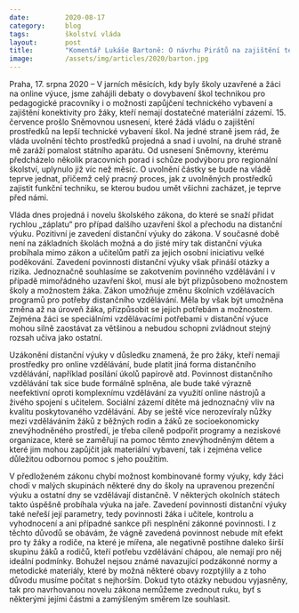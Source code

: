 ```yaml
---
date:         2020-08-17
category:     blog
tags:         školství vláda
layout:       post
title:        "Komentář Lukáše Bartoně: O návrhu Pirátů na zajištění techniky pro žáky ve školách jedná vláda až po měsíci"
image:        /assets/img/articles/2020/barton.jpg
--- 
```


 

Praha, 17. srpna 2020 – V jarních měsících, kdy byly školy uzavřené a žáci na online výuce, jsme zahájili debaty o dovybavení škol technikou pro pedagogické pracovníky i o možnosti zapůjčení technického vybavení a zajištění konektivity pro žáky, kteří nemají dostatečné materiální zázemí. 15. července prošlo Sněmovnou usnesení, které žádá vládu o zajištění prostředků na lepší technické vybavení škol. Na jedné straně jsem rád, že vláda uvolnění těchto prostředků projedná a snad i uvolní, na druhé straně mě zaráží pomalost státního aparátu. Od usnesení Sněmovny, kterému předcházelo několik pracovních porad i schůze podvýboru pro regionální školství, uplynulo již víc než měsíc. O uvolnění částky se bude na vládě teprve jednat, přičemž celý pracný proces, jak z uvolněných prostředků zajistit funkční techniku, se kterou budou umět všichni zacházet, je teprve před námi.

Vláda dnes projedná i novelu školského zákona, do které se snaží přidat rychlou „záplatu“ pro případ dalšího uzavření škol a přechodu na distanční výuku. Pozitivní je zavedení distanční výuky do zákona. V současné době není na základních školách možná a do jisté míry tak distanční výuka probíhala mimo zákon a učitelům patří za jejich osobní iniciativu velké poděkování. Zavedení povinnosti distanční výuky však přináší otázky a rizika. Jednoznačně souhlasíme se zakotvením povinného vzdělávání i v případě mimořádného uzavření škol, musí ale být přizpůsobeno možnostem školy a možnostem žáka. Zákon umožňuje změnu školních vzdělávacích programů pro potřeby distančního vzdělávání. Měla by však být umožněna změna až na úroveň žáka, přizpůsobit se jejich potřebám a možnostem. Zejména žáci se speciálními vzdělávacími potřebami v distanční výuce mohou silně zaostávat za většinou a nebudou schopni zvládnout stejný rozsah učiva jako ostatní. 

Uzákonění distanční výuky v důsledku znamená, že pro žáky, kteří nemají prostředky pro online vzdělávání, bude platit jiná forma distančního vzdělávání, například posílání úkolů papírově atd. Povinnost distančního vzdělávání tak sice bude formálně splněna, ale bude také výrazně neefektivní oproti komplexnímu vzdělávání za využití online nástrojů a živého spojení s učitelem. Sociální zázemí dítěte má jednoznačný vliv na kvalitu poskytovaného vzdělávání. Aby se ještě více nerozevíraly nůžky mezi vzděláváním žáků z běžných rodin a žáků ze socioekonomicky znevýhodněného prostředí, je třeba cíleně podpořit programy a neziskové organizace, které se zaměřují na pomoc těmto znevýhodněným dětem a které jim mohou zapůjčit jak materiální vybavení, tak i zejména velice důležitou odbornou pomoc s jeho použitím.

V předloženém zákonu chybí možnost kombinované formy výuky, kdy žáci chodí v malých skupinách některé dny do školy na upravenou prezenční výuku a ostatní dny se vzdělávají distančně. V některých okolních státech takto úspěšně probíhala výuka na jaře. Zavedení povinnosti distanční výuky také neřeší její parametry, tedy povinnosti žáka i učitele, kontrolu a vyhodnocení a ani případné sankce při nesplnění zákonné povinnosti. I z těchto důvodů se obávám, že vágně zavedená povinnost nebude mít efekt pro ty žáky a rodiče, na které je mířena, ale negativně postihne daleko širší skupinu žáků a rodičů, kteří potřebu vzdělávání chápou, ale nemají pro něj ideální podmínky. Bohužel nejsou známé navazující podzákonné normy a metodické materiály, které by možná některé obavy rozptýlily a z toho důvodu musíme počítat s nejhorším. Dokud tyto otázky nebudou vyjasněny, tak pro navrhovanou novelu zákona nemůžeme zvednout ruku, byť s některými jejími částmi a zamýšleným směrem lze souhlasit.
